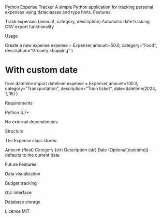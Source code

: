 Python Expense Tracker
A simple Python application for tracking personal expenses using dataclasses and type hints.
Features

Track expenses (amount, category, description)
Automatic date tracking
CSV export functionality

Usage

Create a new expense
expense = Expense(
    amount=50.0,
    category="Food",
    description="Grocery shopping"
)

# With custom date
from datetime import datetime
expense = Expense(
    amount=100.0,
    category="Transportation",
    description="Train ticket",
    date=datetime(2024, 1, 15)
)

Requirements

Python 3.7+

No external dependencies

Structure

The Expense class stores:

Amount (float)
Category (str)
Description (str)
Date (Optional[datetime]) - defaults to the current date

Future Features:

Data visualization

Budget tracking

GUI interface

Database storage

License
MIT
